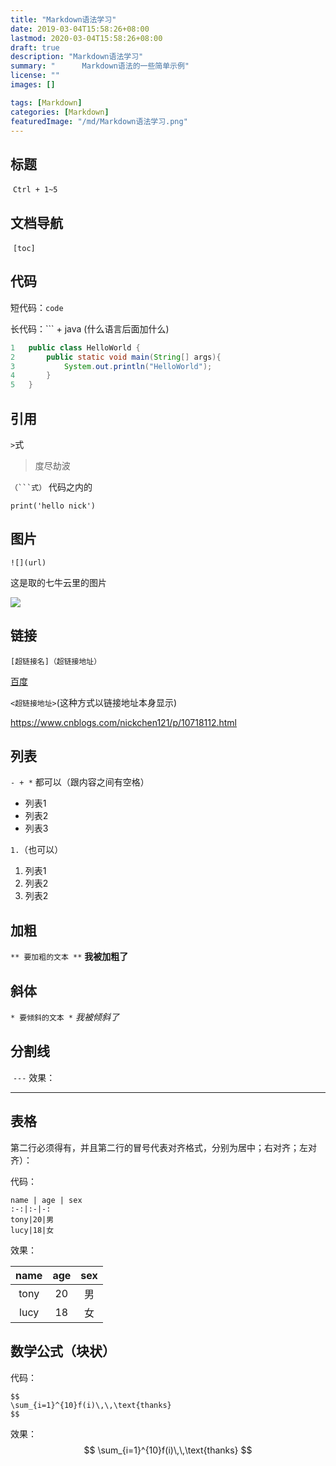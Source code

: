 ```yaml
---
title: "Markdown语法学习"
date: 2019-03-04T15:58:26+08:00
lastmod: 2020-03-04T15:58:26+08:00
draft: true
description: "Markdown语法学习"
summary: "		Markdown语法的一些简单示例"
license: ""
images: []

tags: [Markdown]
categories: [Markdown]
featuredImage: "/md/Markdown语法学习.png"
---
```




## 标题

​	`Ctrl + 1~5`



## 文档导航	

​	`[toc]`



## 代码

短代码：`code`

长代码：``` + java (什么语言后面加什么)

```java
1 	public class HelloWorld {
2  		public static void main(String[] args){
3			System.out.println("HelloWorld");
4   	} 
5 	}
```



## 引用

`>`式

> 度尽劫波

`（```式）`  代码之内的

```
print('hello nick')
```



## 图片 

`![](url)`

这是取的七牛云里的图片

![](http://q34mxvxhj.bkt.clouddn.com/61678dc173fb6af917ae9df08302b5f3.jpg)



## 链接

`[超链接名]（超链接地址）`

[百度](http://www.baidu.com)

`<超链接地址>`(这种方式以链接地址本身显示)

<https://www.cnblogs.com/nickchen121/p/10718112.html>



## 列表

`- + *` 都可以（跟内容之间有空格）

 - 列表1
 - 列表2
 - 列表3

`1.`（也可以）

1. 列表1
2. 列表2
3. 列表2



## 加粗

`** 要加粗的文本 **`
  **我被加粗了**



  ## 斜体

  `* 要倾斜的文本 *`
   *我被倾斜了*



## 分割线
​	`---`
效果：

---



##  表格
​	第二行必须得有，并且第二行的冒号代表对齐格式，分别为居中；右对齐；左对齐）：

代码：

```
name | age | sex 
:-:|:-|-: 
tony|20|男 
lucy|18|女
```

效果：

| name | age  | sex  |
| :--: | :--: | :--: |
| tony |  20  |  男  |
| lucy |  18  |  女  |



## 数学公式（块状）

代码：

```
$$
\sum_{i=1}^{10}f(i)\,\,\text{thanks}
$$
```
效果：
$$
\sum_{i=1}^{10}f(i)\,\,\text{thanks}
$$